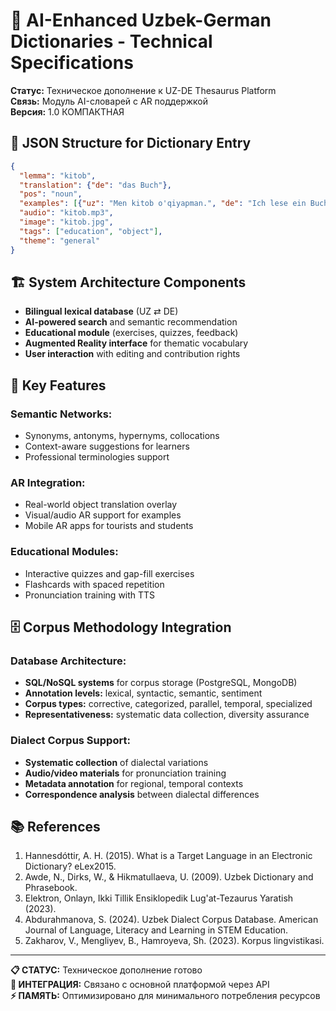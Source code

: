# 🧠 AI-Enhanced Uzbek-German Dictionaries - Technical Specifications

**Статус:** Техническое дополнение к UZ-DE Thesaurus Platform\
**Связь:** Модуль AI-словарей с AR поддержкой\
**Версия:** 1.0 КОМПАКТНАЯ

## 🔧 **JSON Structure for Dictionary Entry**

```json
{
  "lemma": "kitob",
  "translation": {"de": "das Buch"},
  "pos": "noun",
  "examples": [{"uz": "Men kitob o'qiyapman.", "de": "Ich lese ein Buch."}],
  "audio": "kitob.mp3",
  "image": "kitob.jpg", 
  "tags": ["education", "object"],
  "theme": "general"
}
```

## 🏗️ **System Architecture Components**

* **Bilingual lexical database** (UZ ⇄ DE)
* **AI-powered search** and semantic recommendation
* **Educational module** (exercises, quizzes, feedback)
* **Augmented Reality interface** for thematic vocabulary
* **User interaction** with editing and contribution rights

## 🎯 **Key Features**

### **Semantic Networks:**

* Synonyms, antonyms, hypernyms, collocations
* Context-aware suggestions for learners
* Professional terminologies support

### **AR Integration:**

* Real-world object translation overlay
* Visual/audio AR support for examples
* Mobile AR apps for tourists and students

### **Educational Modules:**

* Interactive quizzes and gap-fill exercises
* Flashcards with spaced repetition
* Pronunciation training with TTS

## 🗄️ **Corpus Methodology Integration**

### **Database Architecture:**

* **SQL/NoSQL systems** for corpus storage (PostgreSQL, MongoDB)
* **Annotation levels:** lexical, syntactic, semantic, sentiment
* **Corpus types:** corrective, categorized, parallel, temporal, specialized
* **Representativeness:** systematic data collection, diversity assurance

### **Dialect Corpus Support:**

* **Systematic collection** of dialectal variations
* **Audio/video materials** for pronunciation training
* **Metadata annotation** for regional, temporal contexts
* **Correspondence analysis** between dialectal differences

## 📚 **References**

1. Hannesdóttir, A. H. (2015). What is a Target Language in an Electronic Dictionary? eLex2015.
2. Awde, N., Dirks, W., & Hikmatullaeva, U. (2009). Uzbek Dictionary and Phrasebook.
3. Elektron, Onlayn, Ikki Tillik Ensiklopedik Lug'at-Tezaurus Yaratish (2023).
4. Abdurahmanova, S. (2024). Uzbek Dialect Corpus Database. American Journal of Language, Literacy and Learning in STEM Education.
5. Zakharov, V., Mengliyev, B., Hamroyeva, Sh. (2023). Korpus lingvistikasi.

***

**📋 СТАТУС:** Техническое дополнение готово\
**🔗 ИНТЕГРАЦИЯ:** Связано с основной платформой через API\
**⚡ ПАМЯТЬ:** Оптимизировано для минимального потребления ресурсов
